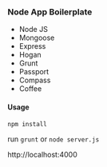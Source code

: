 ### Node App Boilerplate

- Node JS
- Mongoose
- Express
- Hogan
- Grunt
- Passport
- Compass
- Coffee

#### Usage

`npm install`

run `grunt` or `node server.js`

http://localhost:4000
